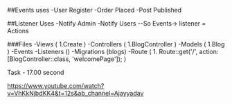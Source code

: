 ##Events uses
 -User Register
 -Order Placed
 -Post Published 

##Listener Uses
 -Notify Admin 
 -Notify Users 
 --So Events-> listener = Actions 

 ###Files
  -Views (
    1.Create
    )
  -Controllers (
    1.BlogController
    )
  -Models (
    1.Blog
    )
  -Events
  -Listeners ()
  -Migrations (blogs)
  -Route (
    1.   Route::get('/', action: [BlogController::class, 'welcomePage']);
  )


  Task -  17.00 second


https://www.youtube.com/watch?v=VhKkNjbdKK4&t=12s&ab_channel=Ajayyadav